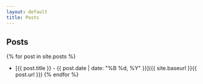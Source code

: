 ```yaml
---
layout: default
title: Posts
---
```


## Posts

{% for post in site.posts %}

- [{{ post.title }} - {{ post.date | date: "%B %d, %Y" }}]({{ site.baseurl }}{{ post.url }})
  {% endfor %}
